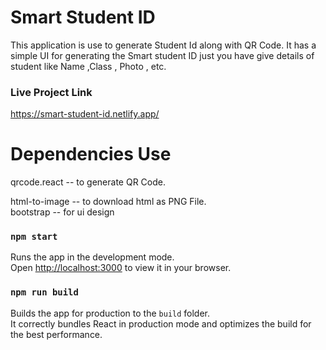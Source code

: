 # Smart Student ID

  This application is use to generate Student Id along with QR Code.
  It has a simple UI for generating the Smart student ID just you
  have give details  of student like Name ,Class , Photo , etc.

### Live Project Link
https://smart-student-id.netlify.app/

# Dependencies Use
  qrcode.react -- to generate QR Code.
  
  html-to-image -- to download html as PNG File.\
  bootstrap -- for ui design
### `npm start`

Runs the app in the development mode.\
Open [http://localhost:3000](http://localhost:3000) to view it in your browser.


### `npm run build`

Builds the app for production to the `build` folder.\
It correctly bundles React in production mode and optimizes the build for the best performance.



